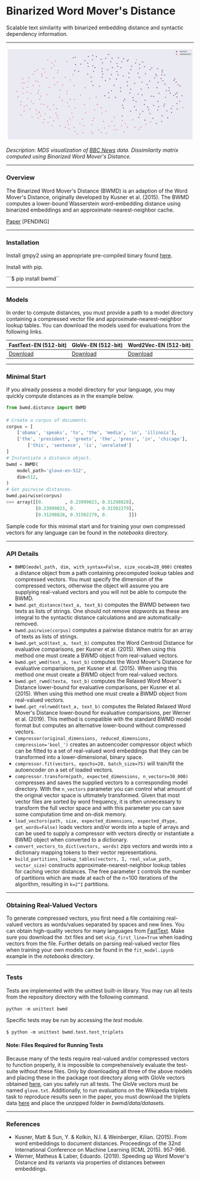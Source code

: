 # Binarized Word Mover's Distance

Scalable text similarity with binarized embedding distance and syntactic dependency information.

***

![BBC MDS](https://github.com/christianj6/binarized-word-movers-distance/raw/master/mds_bbc.png)

*Description: MDS visualization of [BBC News](http://mlg.ucd.ie/datasets/bbc.html) data. Dissimilarity matrix computed using Binarized Word Mover's Distance.*

***

### Overview

The Binarized Word Mover's Distance (BWMD) is an adaption of the Word Mover's Distance, originally developed by Kusner et al. (2015). The BWMD computes a lower-bound Wasserstein word-embedding distance using binarized embeddings and an approximate-nearest-neighbor cache. 

[Paper]() [PENDING]

***

### Installation

Install gmpy2 using an appropriate pre-compiled binary found [here](https://www.lfd.uci.edu/~gohlke/pythonlibs/).

Install with pip.

```$ pip install bwmd``

***

### Models

In order to compute distances, you must provide a path to a model directory containing a compressed vector file and approximate-nearest-neighbor lookup tables. You can download the models used for evaluations from the following links.

| FastText-EN (512-bit)                                        | GloVe-EN (512-bit)                                           | Word2Vec-EN (512-bit)                                        |
| ------------------------------------------------------------ | ------------------------------------------------------------ | ------------------------------------------------------------ |
| [Download](https://drive.google.com/uc?export=download&id=1MSEltaeVk-mbzNGCbcfyXuHURqM5WRJt) | [Download](https://drive.google.com/uc?export=download&id=1xzVbGKV0fsuTCA9OkR5auJNgO05xCdAZ) | [Download](https://drive.google.com/uc?export=download&id=1M1Dd6RrWq8ZJk1l2zvf1YxFGuG-HNqxf) |

***

### Minimal Start

If you already possess a model directory for your language, you may quickly compute distances as in the example below.

```python
from bwmd.distance import BWMD

# Create a corpus of documents.
corpus = [
	['obama', 'speaks', 'to', 'the', 'media', 'in', 'illinois'],
	['the', 'president', 'greets', 'the', 'press', 'in', 'chicago'],
    	['this', 'sentence', 'is', 'unrelated']
]
# Instantiate a distance object.
bwmd = BWMD(
	model_path='glove-en-512',
	dim=512,
)
# Get pairwise distances.
bwmd.pairwise(corpus)
>>> array([[0.        , 0.23999023, 0.31298828],
           [0.23999023, 0.        , 0.31502279],
           [0.31298828, 0.31502279, 0.        ]])
```

Sample code for this minimal start and for training your own compressed vectors for any language can be found in the *notebooks* directory.

***

### API Details

- ```BWMD(model_path, dim, with_syntax=False, size_vocab=20_000)``` creates a distance object from a path containing precomputed lookup tables and compressed vectors. You must specify the dimension of the compressed vectors, otherwise the object will assume you are supplying real-valued vectors and you will not be able to compute the BWMD. 
- ```bwmd.get_distance(text_a, text_b)``` computes the BWMD between two texts as lists of strings. One should not remove stopwords as these are integral to the syntactic distance calculations and are automatically-removed.
- ```bwmd.pairwise(corpus)``` computes a pairwise distance matrix for an array of texts as lists of strings. 
- ```bwmd.get_wcd(text_a, text_b)``` computes the Word Centroid Distance for evaluative comparisons, per Kusner et al. (2015). When using this method one must create a BWMD object from real-valued vectors.
- ```bwmd.get_wmd(text_a, text_b)``` computes the Word Mover's Distance for evaluative comparisions, per Kusner et al. (2015). When using this method one must create a BWMD object from real-valued vectors.
- ```bwmd.get_rwmd(texta, text_b)``` computes the Relaxed Word Mover's Distance lower-bound for evaluative comparisons, per Kusner et al. (2015). When using this method one must create a BWMD object from real-valued vectors.
- ```bwmd.get_relrwmd(text_a, text_b)``` computes the Related Relaxed Word Mover's Distance lower-bound for evaluative comparisions, per Werner et al. (2019). This method is compatible with the standard BWMD model format but computes an alternative lower-bound without compressed vectors.
- ```Compressor(original_dimensions, reduced_dimensions, compression='bool_')``` creates an autoencoder compressor object which can be fitted to a set of real-valued word embeddings that they can be transformed into a lower-dimensional, binary space. 
- ```compressor.fit(vectors, epochs=20, batch_size=75)``` will train/fit the autoencoder on a set of loaded vectors. 
- ```compressor.transform(path, expected_dimensions, n_vectors=30_000)``` compresses and saves the supplied vectors to a corresponding model directory. With the ```n_vectors``` parameter you can control what amount of the original vector space is ultimately transformed. Given that most vector files are sorted by word frequency, it is often unnecessary to transform the full vector space and with this parameter you can save some computation time and on-disk memory.
- ```load_vectors(path, size, expected_dimensions, expected_dtype, get_words=False)``` loads vectors and/or words into a tuple of arrays and can be used to supply a compressor with vectors directly or instantiate a BWMD object when converted to a dictionary.
- ```convert_vectors_to_dict(vectors, words)``` zips vectors and words into a dictionary mapping tokens to their vector representations.
- ```build_partitions_lookup_tables(vectors, I, real_value_path, vector_size)``` constructs approximate-nearest-neighbor lookup tables for caching vector distances. The free parameter ```I``` controls the number of partitions which are made at each of the n=100 iterations of the algorithm, resulting in ```k=2^I``` partitions.

***

### Obtaining Real-Valued Vectors

To generate compressed vectors, you first need a file containing real-valued vectors as words/values separated by spaces and new lines. You can obtain high-quality vectors for many languages from [FastText](https://fasttext.cc/docs/en/crawl-vectors.html). Make sure you download the .txt files and set ```skip_first_line=True``` when loading vectors from the file. Further details on parsing real-valued vector files when training your own models can be found in the ```fit_model.ipynb``` example in the *notebooks* directory.

***

### Tests

Tests are implemented with the unittest built-in library. You may run all tests from the repository directory with the following command.

```python -m unittest bwmd```

Specific tests may be run by accessing the *test* module.

```$ python -m unittest bwmd.test.test_triplets```

#### Note: Files Required for Running Tests

Because many of the tests require real-valued and/or compressed vectors to function properly, it is impossible to comprehensively evaluate the test-suite without these files. Only by downloading all three of the above models and placing these in the package root directory along with GloVe vectors obtained [here](http://nlp.stanford.edu/data/glove.42B.300d.zip), can you safely run all tests. The GloVe vectors must be named ```glove.txt```. Additionally, to run evaluations on the Wikipedia triplets task to reproduce results seen in the paper, you must download the triplets data [here](https://drive.google.com/uc?export=download&id=1dxSVO1t0mzHs5_mHklO0qaI2lDsCbhv3) and place the unzipped folder in *bwmd/data/datasets*.

***

### References

- Kusner, Matt & Sun, Y. & Kolkin, N.I. & Weinberger, Kilian. (2015). From word embeddings to document distances. Proceedings of the 32nd International Conference on Machine Learning (ICML 2015). 957-966.
- Werner, Matheus & Laber, Eduardo. (2019). Speeding up Word Mover's Distance and its variants via properties of distances between embeddings. 
